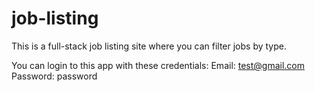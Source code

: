 # job-listing
This is a full-stack job listing site where you can filter jobs by type. 

You can login to this app with these credentials:
Email: test@gmail.com
Password: password 
